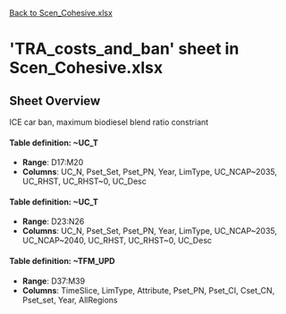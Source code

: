 [Back to Scen_Cohesive.xlsx](README.md)

# 'TRA_costs_and_ban' sheet in Scen_Cohesive.xlsx

## Sheet Overview

ICE car ban, maximum biodiesel blend ratio constriant

#### Table definition: ~UC_T
- **Range**: D17:M20
- **Columns**: UC_N, Pset_Set, Pset_PN, Year, LimType, UC_NCAP~2035, UC_RHST, UC_RHST~0, UC_Desc

#### Table definition: ~UC_T
- **Range**: D23:N26
- **Columns**: UC_N, Pset_Set, Pset_PN, Year, LimType, UC_NCAP~2035, UC_NCAP~2040, UC_RHST, UC_RHST~0, UC_Desc

#### Table definition: ~TFM_UPD
- **Range**: D37:M39
- **Columns**: TimeSlice, LimType, Attribute, Pset_PN, Pset_CI, Cset_CN, Pset_set, Year, AllRegions

